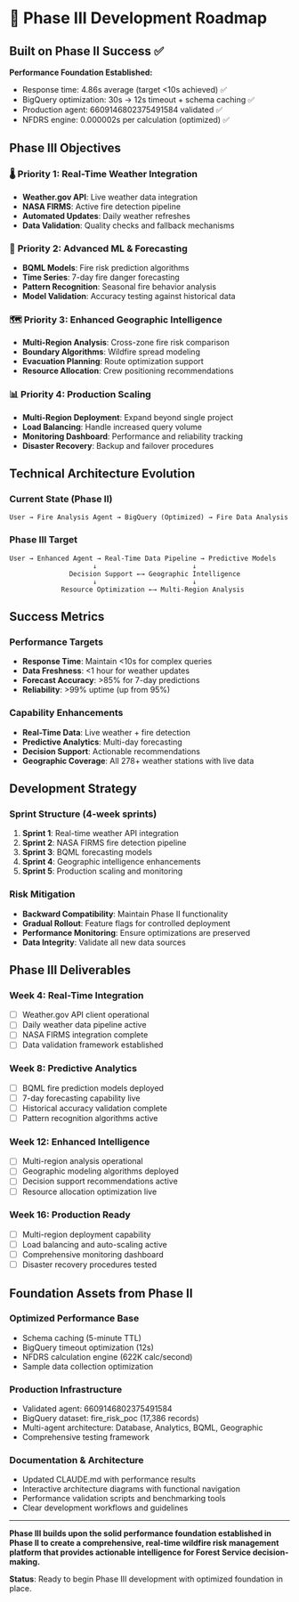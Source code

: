 # 🚀 Phase III Development Roadmap

## Built on Phase II Success ✅

**Performance Foundation Established:**
- Response time: 4.86s average (target <10s achieved) ✅
- BigQuery optimization: 30s → 12s timeout + schema caching ✅  
- Production agent: 6609146802375491584 validated ✅
- NFDRS engine: 0.000002s per calculation (optimized) ✅

## Phase III Objectives

### 🌡️ **Priority 1: Real-Time Weather Integration**
- **Weather.gov API**: Live weather data integration
- **NASA FIRMS**: Active fire detection pipeline  
- **Automated Updates**: Daily weather refreshes
- **Data Validation**: Quality checks and fallback mechanisms

### 🤖 **Priority 2: Advanced ML & Forecasting**
- **BQML Models**: Fire risk prediction algorithms
- **Time Series**: 7-day fire danger forecasting
- **Pattern Recognition**: Seasonal fire behavior analysis
- **Model Validation**: Accuracy testing against historical data

### 🗺️ **Priority 3: Enhanced Geographic Intelligence**
- **Multi-Region Analysis**: Cross-zone fire risk comparison
- **Boundary Algorithms**: Wildfire spread modeling
- **Evacuation Planning**: Route optimization support
- **Resource Allocation**: Crew positioning recommendations

### 📊 **Priority 4: Production Scaling**
- **Multi-Region Deployment**: Expand beyond single project
- **Load Balancing**: Handle increased query volume
- **Monitoring Dashboard**: Performance and reliability tracking
- **Disaster Recovery**: Backup and failover procedures

## Technical Architecture Evolution

### Current State (Phase II)
```
User → Fire Analysis Agent → BigQuery (Optimized) → Fire Data Analysis
```

### Phase III Target
```
User → Enhanced Agent → Real-Time Data Pipeline → Predictive Models
                     ↓                        ↓
               Decision Support ←→ Geographic Intelligence
                     ↓                        ↓
             Resource Optimization ←→ Multi-Region Analysis
```

## Success Metrics

### Performance Targets
- **Response Time**: Maintain <10s for complex queries
- **Data Freshness**: <1 hour for weather updates
- **Forecast Accuracy**: >85% for 7-day predictions
- **Reliability**: >99% uptime (up from 95%)

### Capability Enhancements  
- **Real-Time Data**: Live weather + fire detection
- **Predictive Analytics**: Multi-day forecasting
- **Decision Support**: Actionable recommendations
- **Geographic Coverage**: All 278+ weather stations with live data

## Development Strategy

### Sprint Structure (4-week sprints)
1. **Sprint 1**: Real-time weather API integration
2. **Sprint 2**: NASA FIRMS fire detection pipeline  
3. **Sprint 3**: BQML forecasting models
4. **Sprint 4**: Geographic intelligence enhancements
5. **Sprint 5**: Production scaling and monitoring

### Risk Mitigation
- **Backward Compatibility**: Maintain Phase II functionality
- **Gradual Rollout**: Feature flags for controlled deployment
- **Performance Monitoring**: Ensure optimizations are preserved
- **Data Integrity**: Validate all new data sources

## Phase III Deliverables

### Week 4: Real-Time Integration
- [ ] Weather.gov API client operational
- [ ] Daily weather data pipeline active
- [ ] NASA FIRMS integration complete
- [ ] Data validation framework established

### Week 8: Predictive Analytics
- [ ] BQML fire prediction models deployed
- [ ] 7-day forecasting capability live
- [ ] Historical accuracy validation complete
- [ ] Pattern recognition algorithms active

### Week 12: Enhanced Intelligence  
- [ ] Multi-region analysis operational
- [ ] Geographic modeling algorithms deployed
- [ ] Decision support recommendations active
- [ ] Resource allocation optimization live

### Week 16: Production Ready
- [ ] Multi-region deployment capability
- [ ] Load balancing and auto-scaling active
- [ ] Comprehensive monitoring dashboard
- [ ] Disaster recovery procedures tested

## Foundation Assets from Phase II

### Optimized Performance Base
- Schema caching (5-minute TTL)
- BigQuery timeout optimization (12s)
- NFDRS calculation engine (622K calc/second)
- Sample data collection optimization

### Production Infrastructure
- Validated agent: 6609146802375491584
- BigQuery dataset: fire_risk_poc (17,386 records)
- Multi-agent architecture: Database, Analytics, BQML, Geographic
- Comprehensive testing framework

### Documentation & Architecture
- Updated CLAUDE.md with performance results
- Interactive architecture diagrams with functional navigation
- Performance validation scripts and benchmarking tools
- Clear development workflows and guidelines

---

**Phase III builds upon the solid performance foundation established in Phase II to create a comprehensive, real-time wildfire risk management platform that provides actionable intelligence for Forest Service decision-making.**

**Status**: Ready to begin Phase III development with optimized foundation in place.
